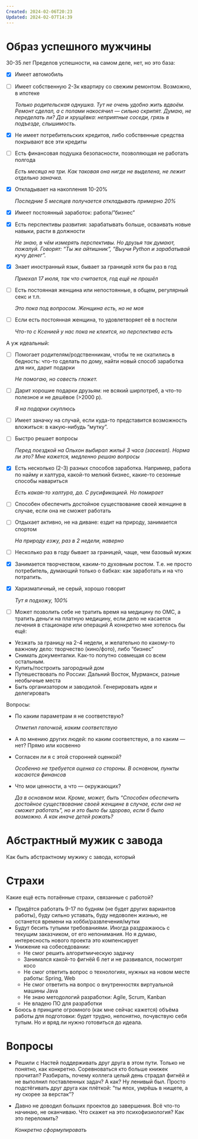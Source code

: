 ```yaml
---
Created: 2024-02-06T20:23
Updated: 2024-02-07T14:39
---
```

# Образ успешного мужчины
30-35 лет
Пределов успешности, на самом деле, нет, но это база:
- [x] Имеет автомобиль
- [ ] Имеет собственную 2-3к квартиру со свежим ремонтом. Возможно, в ипотеке
    
    _Только родительская однушка. Тут не очень удобно жить вдвоём. Ремонт сделал, а с полами накосячил — сильно скрипят. Думаю, не переделать ли? Да и хрущёвка: неприятные соседи, грязь в подъезде, слышимость._
    
- [x] Не имеет потребительских кредитов, либо собственные средства покрывают все эти кредиты
- [ ] Есть финансовая подушка безопасности, позволяющая не работать полгода
    
    _Есть месяца на три. Как таковая она нигде не выделена, не лежит отдельно заначка._
    
- [x] Откладывает на накопления 10-20%
    
    _Последние 5 месяцев получается откладывать примерно 20%_
    
- [x] Имеет постоянный заработок: работа/”бизнес”
- [x] Есть перспективы развития: зарабатывать больше, осваивать новые навыки, расти в должности
    
    _Не знаю, в чём измерять перспективы. Но друзья так думают, пожалуй. Говорят: “Ты же айтишник”, “Выучи Python и зарабатывай кучу денег”._
    
- [x] Знает иностранный язык, бывает за границей хотя бы раз в год
    
    _Приехал 17 июля, так что считается, год ещё не прошёл_
    
- [ ] Есть постоянная женщина или непостоянные, в общем, регулярный секс и т.п.
    
    _Это пока под вопросом. Женщина есть, но не моя_
    
- [ ] Если есть постоянная женщина, то удовлетворяет её в постели
    
    _Что-то с Ксенией у нас пока не клеится, но перспектива есть_
    
А уж идеальный:
- [ ] Помогает родителям/родственникам, чтобы те не скатились в бедность: что-то сделать по дому, найти новый способ заработка для них, дарит подарки
    
    _Не помогаю, но совесть гложет._
    
- [ ] Дарит хорошие подарки друзьям: не всякий ширпотреб, а что-то полезное и не дешёвое (>2000 р).  
      
    _Я на подарки скуплюсь_
- [ ] Имеет заначку на случай, если куда-то представится возможность вложиться: в какую-нибудь “мутку”.
- [ ] Быстро решает вопросы
    
    _Перед поездкой на Ольхон выбирал жильё 3 часа (засекал). Норма ли это? Мне кажется, медленно решаю вопросы_
    
- [x] Есть несколько (2-3) разных способов заработка. Например, работа по найму и халтура, какой-то мелкий бизнес, какие-то сезонные способы навариться
    
    _Есть какая-то халтура, да. С русификацией. Но помирает_
    
- [ ] Способен обеспечить достойное существование своей женщине в случае, если она не сможет работать
- [ ] Отдыхает активно, не на диване: ездит на природу, занимается спортом
    
    _На природу езжу, раз в 2 недели, наверно_
    
- [ ] Несколько раз в году бывает за границей, чаще, чем базовый мужик
- [x] Занимается творчеством, каким-то духовным ростом. Т.е. не просто потребитель, думающий только о бабках: как заработать и на что потратить.
- [x] Харизматичный, не серый, хорошо говорит
    
    _Тут я подхожу, 100%_
    
- [ ] Может позволить себе не тратить время на медицину по ОМС, а тратить деньги на платную медицину, если дело не касается лечения в стационаре или операций
А конкретно мне хотелось бы ещё:
- Уезжать за границу на 2-4 недели, и желательно по какому-то важному дело: творчество (кино/фото), либо “бизнес”
- Снимать документалки. Как-то попутно совмещая со всем остальным.
- Купить/построить загородный дом
- Путешествовать по России: Дальний Восток, Мурманск, разные необычные места
- Быть организатором и заводилой. Генерировать идеи и делегировать
  
Вопросы:
- По каким параметрам я не соответствую?
    
    _Отметил галочкой, каким соответствую_
    
- А по мнению других людей: по каким соответствую, а по каким — нет? Прямо или косвенно
- Согласен ли я с этой сторонней оценкой?
    
    _Особенно не требуется оценка со стороны. В основном, пункты касаются финансов_
    
- Что мои ценности, а что — окружающих?
    
    _Да в основном мои. Кроме, может, быть “Способен обеспечить достойное существование своей женщине в случае, если она не сможет работать”, но и это было бы здорово, если б было возможно. А как иначе детей рожать?_
    
  
# Абстрактный мужик с завода
Как быть абстрактному мужику с завода, который
# Страхи
Какие ещё есть потаённые страхи, связанные с работой?
- Придётся работать 9-17 по будням (не будет других вариантов работы), буду сильно уставать, буду недоволен жизнью, не останется времени на хобби/развлечения/мутки
- Будут бесить тупыми требованиями. Иногда раздражаюсь с текущим заказчиком, от его непонимания. Но я думаю, интересность нового проекта это компенсирует
- Унижение на собеседовании:
    - Не смог решить алгоритмическую задачку
    - Занимался какой-то фигнёй 6 лет и не развивался, посмотрят косо
    - Не смог ответить вопрос о технологиях, нужных на новом месте работы: Spring, Web
    - Не смог ответить на вопрос о внутренностях виртуальной машины Java
    - Не знаю методологий разработки: Agile, Scrum, Kanban
    - Не владею ПО для разработки
- Боюсь в принципе огромного (как мне сейчас кажется) объёма работы для подготовки: будет трудно, непонятно, почувствую себя тупым. Но и вряд ли нужно готовиться до идеала.
# Вопросы
- Решили с Настей поддерживать друг друга в этом пути. Только не понятно, как конкретно. Соревноваться кто больше книжек прочитал? Разбирать, почему коллега целый день страдал фигнёй и не выполнил поставленных задач? А как? Ну ленивый был. Просто подстёгивать друг друга как плёткой: “ты ~~п~~лох, умрёшь в нищете, а ну скорее за верстак”?
- Давно не доводил больших проектов до завершения. Всё что-то начинаю, не оканчиваю. Что скажет на это психофизиология? Как это переломить?
    
    _Конкретно сформулировать_